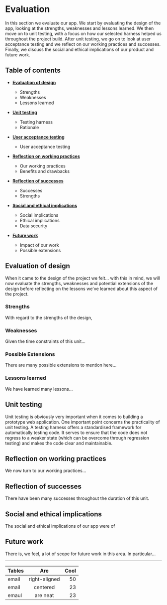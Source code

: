 # Evaluation

In this section we evaluate our app. We start by evaluating the design of the app, looking at the strengths, weaknesses and lessons learned. We then move on to unit testing, with a focus on how our selected harness helped us throughout the project build. After unit testing, we go on to look at user acceptance testing and we reflect on our working practices and successes. Finally, we discuss the social and ethical implications of our product and future work. 

## Table of contents

* [**Evaluation of design**](#evaluation-of-design)
   * Strengths
   * Weaknesses
   * Lessons learned

* [**Unit testing**](#unit-testing)
   * Testing harness
   * Rationale

* [**User acceptance testing**](#user-acceptance-testing)
  * User acceptance testing


* [**Reflection on working practices**](#reflection-on-working-practices)
  * Our working practices
  * Benefits and drawbacks


* [**Reflection of successes**](#reflection-of-successes)
  * Successes
  * Strengths


* [**Social and ethical implications**](#social-and-ethical-implications)
  * Social implications
  * Ethical implications
  * Data security

* [**Future work**](#future-work)
  * Impact of our work
  * Possible extensions




## Evaluation of design

When it came to the design of the project we felt... with this in mind, we will now evaluate the strengths, weaknesses and potential extensions of the design before reflecting on the lessons we've learned about this aspect of the project.

### Strengths

With regard to the strengths of the design,

### Weaknesses

Given the time constraints of this unit...

### Possible Extensions

There are many possible extensions to mention here...

### Lessons learned

We have learned many lessons...


## Unit testing

Unit testing is obviously very important when it comes to building a prototype web application. One important point concerns the practicality of unit testing. A testing harness offers a standardised framework for automatically testing code. It serves to ensure that the code does not regress to a weaker state (which can be overcome through regression testing) and makes the code clear and maintainable.


## Reflection on working practices

We now turn to our working practices...


## Reflection of successes

There have been many successes throughout the duration of this unit.


## Social and ethical implications

The social and ethical implications of our app were of

## Future work

There is, we feel, a lot of scope for future work in this area. In particular...


___



| Tables        | Are           | Cool  |
| ------------- |:-------------:| -----:|
| email         | right-aligned | 50    |
| email         | centered      | 23    |
| emaul         | are neat      | 23    |
